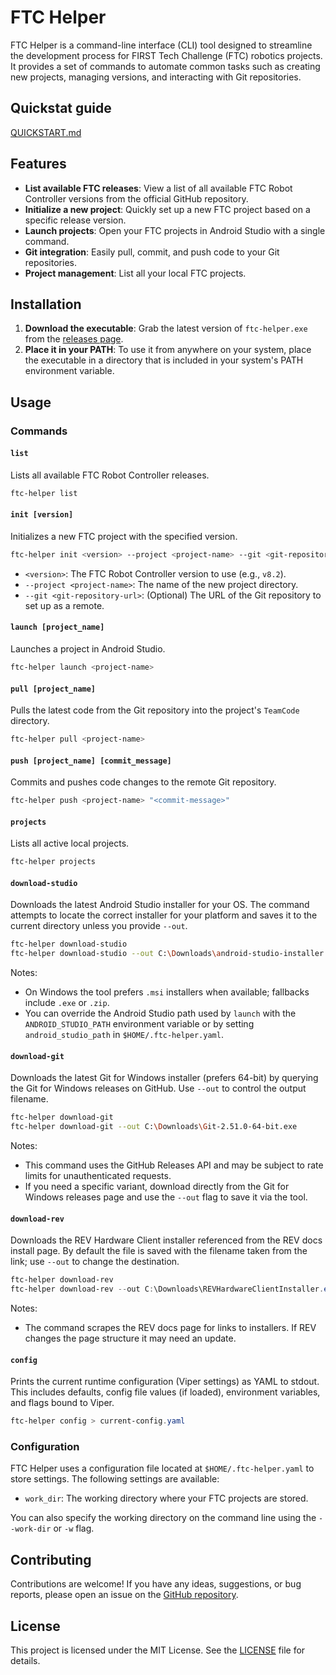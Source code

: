 # FTC Helper

FTC Helper is a command-line interface (CLI) tool designed to streamline the development process for FIRST Tech Challenge (FTC) robotics projects. It provides a set of commands to automate common tasks such as creating new projects, managing versions, and interacting with Git repositories.

## Quickstat guide 
[QUICKSTART.md](QUICKSTART.md)

## Features

- **List available FTC releases**: View a list of all available FTC Robot Controller versions from the official GitHub repository.
- **Initialize a new project**: Quickly set up a new FTC project based on a specific release version.
- **Launch projects**: Open your FTC projects in Android Studio with a single command.
- **Git integration**: Easily pull, commit, and push code to your Git repositories.
- **Project management**: List all your local FTC projects.

## Installation

1.  **Download the executable**: Grab the latest version of `ftc-helper.exe` from the [releases page](https://github.com/Harnish/ftc-helper/releases).
2.  **Place it in your PATH**: To use it from anywhere on your system, place the executable in a directory that is included in your system's PATH environment variable.

## Usage

### Commands

#### `list`

Lists all available FTC Robot Controller releases.

```bash
ftc-helper list
```

#### `init [version]`

Initializes a new FTC project with the specified version.

```bash
ftc-helper init <version> --project <project-name> --git <git-repository-url>
```

-   `<version>`: The FTC Robot Controller version to use (e.g., `v8.2`).
-   `--project <project-name>`: The name of the new project directory.
-   `--git <git-repository-url>`: (Optional) The URL of the Git repository to set up as a remote.

#### `launch [project_name]`

Launches a project in Android Studio.

```bash
ftc-helper launch <project-name>
```

#### `pull [project_name]`

Pulls the latest code from the Git repository into the project's `TeamCode` directory.

```bash
ftc-helper pull <project-name>
```

#### `push [project_name] [commit_message]`

Commits and pushes code changes to the remote Git repository.

```bash
ftc-helper push <project-name> "<commit-message>"
```

#### `projects`

Lists all active local projects.

```bash
ftc-helper projects
```

#### `download-studio`

Downloads the latest Android Studio installer for your OS. The command attempts to locate the correct installer for your platform and saves it to the current directory unless you provide `--out`.

```bash
ftc-helper download-studio
ftc-helper download-studio --out C:\Downloads\android-studio-installer.exe
```

Notes:
- On Windows the tool prefers `.msi` installers when available; fallbacks include `.exe` or `.zip`.
- You can override the Android Studio path used by `launch` with the `ANDROID_STUDIO_PATH` environment variable or by setting `android_studio_path` in `$HOME/.ftc-helper.yaml`.

#### `download-git`

Downloads the latest Git for Windows installer (prefers 64-bit) by querying the Git for Windows releases on GitHub. Use `--out` to control the output filename.

```bash
ftc-helper download-git
ftc-helper download-git --out C:\Downloads\Git-2.51.0-64-bit.exe
```

Notes:
- This command uses the GitHub Releases API and may be subject to rate limits for unauthenticated requests.
- If you need a specific variant, download directly from the Git for Windows releases page and use the `--out` flag to save it via the tool.

#### `download-rev`

Downloads the REV Hardware Client installer referenced from the REV docs install page. By default the file is saved with the filename taken from the link; use `--out` to change the destination.

```powershell
ftc-helper download-rev
ftc-helper download-rev --out C:\Downloads\REVHardwareClientInstaller.exe
```

Notes:
- The command scrapes the REV docs page for links to installers. If REV changes the page structure it may need an update.

#### `config`

Prints the current runtime configuration (Viper settings) as YAML to stdout. This includes defaults, config file values (if loaded), environment variables, and flags bound to Viper.

```powershell
ftc-helper config > current-config.yaml
```


### Configuration

FTC Helper uses a configuration file located at `$HOME/.ftc-helper.yaml` to store settings. The following settings are available:

-   `work_dir`: The working directory where your FTC projects are stored.

You can also specify the working directory on the command line using the `--work-dir` or `-w` flag.

## Contributing

Contributions are welcome! If you have any ideas, suggestions, or bug reports, please open an issue on the [GitHub repository](https://github.com/Harnish/ftc-helper/issues).

## License

This project is licensed under the MIT License. See the [LICENSE](LICENSE) file for details.

